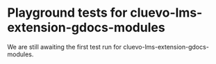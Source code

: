# Playground tests for cluevo-lms-extension-gdocs-modules
We are still awaiting the first test run for cluevo-lms-extension-gdocs-modules.
